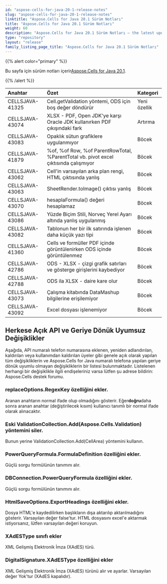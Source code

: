 ```yaml
---
id: "aspose-cells-for-java-20-1-release-notes"
slug: "aspose-cells-for-java-20-1-release-notes"
linktitle: "Aspose.Cells for Java 20.1 Sürüm Notları"
title: "Aspose.Cells for Java 20.1 Sürüm Notları"
weight: 60
description: "Aspose.Cells for Java 20.1 Sürüm Notları – the latest updates and fixes."
type: "repository"
layout: "release"
family_listing_page_title: "Aspose.Cells for Java 20.1 Sürüm Notları"
---
```

{{% alert color="primary" %}}

 Bu sayfa için sürüm notları içerir[Aspose.Cells for Java 20.1](https://releases.aspose.com/cells/java/new-releases/aspose.cells-for-java-20.1/).

{{% /alert %}}

|**Anahtar**|**Özet**|**Kategori**|
|:- |:- |:- |
|CELLSJAVA-41325|Cell.getValidation yöntemi, ODS için boş değer döndürür|Yeni özellik|
|CELLSJAVA-43074|XLSX - PDF, Open JDK'ye karşı Oracle JDK kullanırken PDF çıkışındaki fark|Artırma|
|CELLSJAVA-43083|Opaklık sütun grafiklere uygulanmıyor|Böcek|
|CELLSJAVA-41879|%of, %of Row, %of ParentRowTotal, %ParentTotal vb. pivot excel çıktısında çalışmıyor|Böcek|
|CELLSJAVA-43062|Cell'in varsayılan arka plan rengi, HTML çıktısında yanlış|Böcek|
|CELLSJAVA-43063|SheetRender.toImage() çıktısı yanlış|Böcek|
|CELLSJAVA-43070|hesaplaFormula() değeri hesaplamaz|Böcek|
|CELLSJAVA-43086|Yüzde Biçim Stili, Norveç Yerel Ayarı altında yanlış uygulanmış|Böcek|
|CELLSJAVA-43082|Tablonun her bir ilk satırında işlenen daha küçük yazı tipi|Böcek|
|CELLSJAVA-41360|Cells ve formüller PDF içinde görüntülenirken ODS içinde görüntülenmez|Böcek|
|CELLSJAVA-42786|ODS - XLSX - çizgi grafik satırları ve gösterge girişlerini kaybediyor|Böcek|
|CELLSJAVA-42788|ODS ila XLSX - daire kare olur|Böcek|
|CELLSJAVA-43073|Çalışma kitabında DataMashup bilgilerine erişilemiyor|Böcek|
|CELLSJAVA-43092|Excel dosyası işlenemiyor|Böcek|

## **Herkese Açık API ve Geriye Dönük Uyumsuz Değişiklikler**
Aşağıda, API numaralı telefon numarasına eklenen, yeniden adlandırılan, kaldırılan veya kullanımdan kaldırılan üyeler gibi genele açık olarak yapılan tüm değişikliklerin ve Aspose.Cells for Java numaralı telefona yapılan geriye dönük uyumlu olmayan değişikliklerin bir listesi bulunmaktadır. Listelenen herhangi bir değişiklikle ilgili endişeleriniz varsa lütfen şu adrese bildirin: Aspose.Cells destek forumu.
### **replaceOptions.RegexKey özelliğini ekler.**
 Aranan anahtarın normal ifade olup olmadığını gösterir. Eğer**doğru**daha sonra aranan anahtar (değiştirilecek kısım) kullanıcı tanımlı bir normal ifade olarak alınacaktır.
### **Eski ValidationCollection.Add(Aspose.Cells.Validation) yöntemini siler.**
Bunun yerine ValidationCollection.Add(CellArea) yöntemini kullanın.
### **PowerQueryFormula.FormulaDefinition özelliğini ekler.**
Güçlü sorgu formülünün tanımını alır.
### **DBConnection.PowerQueryFormula özelliğini ekler.**
Güçlü sorgu formülünün tanımını alır.
### **HtmlSaveOptions.ExportHeadings özelliğini ekler.**
Dosya HTML'e kaydedilirken başlıkların dışa aktarılıp aktarılmadığını gösterir. Varsayılan değer false'tur. HTML dosyasını excel'e aktarmak istiyorsanız, lütfen varsayılan değeri koruyun.
### **XAdESType sınıfı ekler**
XML Gelişmiş Elektronik İmza (XAdES) türü.
### **DigitalSignature.XAdESType özelliğini ekler**
XML Gelişmiş Elektronik İmza (XAdES) türünü alır ve ayarlar. Varsayılan değer Yok'tur (XAdES kapalıdır).
